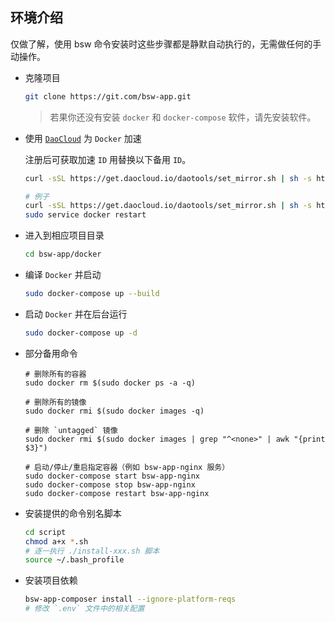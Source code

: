 
## 环境介绍

仅做了解，使用 bsw 命令安装时这些步骤都是静默自动执行的，无需做任何的手动操作。

- 克隆项目

    ```bash
    git clone https://git.com/bsw-app.git
    ```

    > 若果你还没有安装 `docker` 和 `docker-compose` 软件，请先安装软件。

- 使用 [`DaoCloud`](https://www.daocloud.io/mirror) 为 `Docker` 加速

    注册后可获取加速 `ID` 用替换以下备用 `ID`。

    ```bash
    curl -sSL https://get.daocloud.io/daotools/set_mirror.sh | sh -s http://{ID}.m.daocloud.io
    
    # 例子
    curl -sSL https://get.daocloud.io/daotools/set_mirror.sh | sh -s http://8dd58468.m.daocloud.io
    sudo service docker restart
    ```

- 进入到相应项目目录

    ```bash
    cd bsw-app/docker
    ```

- 编译 `Docker` 并启动

    ```bash
    sudo docker-compose up --build
    ```

- 启动 `Docker` 并在后台运行

    ```bash
    sudo docker-compose up -d
    ```

- 部分备用命令

    ```
    # 删除所有的容器
    sudo docker rm $(sudo docker ps -a -q)
   
    # 删除所有的镜像
    sudo docker rmi $(sudo docker images -q)

    # 删除 `untagged` 镜像
    sudo docker rmi $(sudo docker images | grep "^<none>" | awk "{print $3}")

    # 启动/停止/重启指定容器（例如 bsw-app-nginx 服务）
    sudo docker-compose start bsw-app-nginx
    sudo docker-compose stop bsw-app-nginx
    sudo docker-compose restart bsw-app-nginx
    ```

- 安装提供的命令别名脚本

    ```bash
    cd script
    chmod a+x *.sh
    # 逐一执行 ./install-xxx.sh 脚本
    source ~/.bash_profile
    ```

- 安装项目依赖

    ```bash
    bsw-app-composer install --ignore-platform-reqs
    # 修改 `.env` 文件中的相关配置
    ```